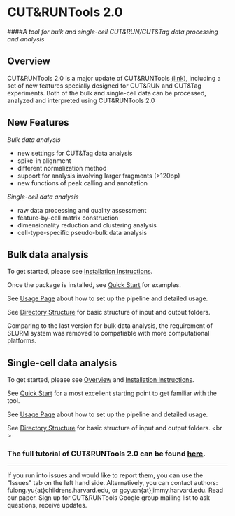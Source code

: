 # CUT&RUNTools 2.0

####*A tool for bulk and single-cell CUT&RUN/CUT&Tag data processing and analysis*

## Overview

CUT&RUNTools 2.0 is a major update of CUT&RUNTools [(link)](https://bitbucket.org/qzhudfci/cutruntools/), including a set of new features specially designed for CUT&RUN and CUT&Tag experiments. Both of the bulk and single-cell data can be processed, analyzed and interpreted using CUT&RUNTools 2.0

## New Features

*Bulk data analysis* 

- new settings for CUT&Tag data analysis  
- spike-in alignment  
- different normalization method  
- support for analysis involving larger fragments (>120bp)  
- new functions of peak calling and annotation   
 
*Single-cell data analysis*

- raw data processing and quality assessment  
- feature-by-cell matrix construction  
- dimensionality reduction and clustering analysis  
- cell-type-specific pseudo-bulk data analysis  


## Bulk data analysis

To get started, please see [Installation Instructions](docs/bulk-INSTALL.md). 

Once the package is installed, see [Quick Start](docs/bulk-QUICK.md) for examples.

See [Usage Page](docs/bulk-USAGE.md) about how to set up the pipeline and detailed usage. 

See [Directory Structure](docs/bulk-DIRECTORY.md) for basic structure of input and output folders.  

Comparing to the last version for bulk data analysis, the requirement of SLURM system was removed to compatiable with more computational platforms. 

## Single-cell data analysis

To get started, please see [Overview](docs/sc-OVERVIEW.md) and [Installation Instructions](docs/sc-INSTALL.md).  

See [Quick Start](docs/sc-QUICK.md) for a most excellent starting point to get familiar with the tool.  

See [Usage Page](docs/sc-USAGE.md) about how to set up the pipeline and detailed usage.  

See [Directory Structure](docs/sc-DIRECTORY.md) for basic structure of input and output folders.
<br \>

### The full tutorial of CUT&RUNTools 2.0 can be found [here](docs/2.0-TUTORIAL.md).

--------

If you run into issues and would like to report them, you can use the "Issues" tab on the left hand side. Alternatively, you can contact authors: fulong.yu{at}childrens.harvard.edu, or gcyuan{at}jimmy.harvard.edu.
Read our paper. Sign up for CUT&RUNTools Google group mailing list to ask questions, receive updates.




